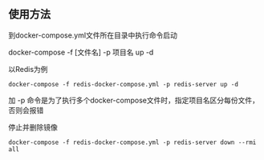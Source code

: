 ## 使用方法
到docker-compose.yml文件所在目录中执行命令启动

docker-compose -f [文件名] -p 项目名 up -d

以Redis为例

```shell
docker-compose -f redis-docker-compose.yml -p redis-server up -d
```

加 -p 命令是为了执行多个docker-compose文件时，指定项目名区分每份文件，否则会报错

停止并删除镜像
```shell
docker-compose -f redis-docker-compose.yml -p redis-server down --rmi all
```
